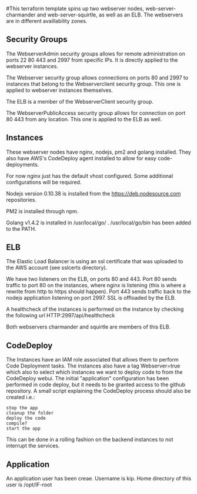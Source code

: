 #This terraform template spins up two webserver nodes, web-server-charmander and web-server-squirtle, as well as an ELB. The webservers are in different availlability zones.

## Security Groups

The WebserverAdmin security groups allows for remote administration on ports 22 80 443 and 2997 from specific IPs. It is directly applied to the webserver instances.

The Webserver security group allows connections on ports 80 and 2997 to instances that belong to the Webserverclient security group.
This one is applied to webserver instances themselves.

The ELB is a member of the WebserverClient security group.

The WebserverPublicAccess security group allows for connection on port 80 443 from any location. This one is applied to the ELB as well.

## Instances

These webserver nodes have nginx, nodejs, pm2 and golang installed. They also have AWS's CodeDeploy agent installed to allow for easy code-deployments.

For now nginx just has the default vhost configured. Some additional configurations will be required.

Nodejs version 0.10.38 is installed from the https://deb.nodesource.com repositories.

PM2 is installed through npm.

Golang v1.4.2 is installed in /usr/local/go/ . /usr/local/go/bin has been added to the PATH.

## ELB

The Elastic Load Balancer is using an ssl certificate that was uploaded to the AWS account (see sslcerts directory). 

We have two listeners on the ELB, on ports 80 and 443. Port 80 sends traffic to port 80 on the instances, where nginx is listening (this is where a rewrite from http to https should happen).
Port 443 sends traffic back to the nodejs application listening on port 2997. SSL is offloaded by the ELB.

A healthcheck of the instances is performed on the instance by checking the following url HTTP:2997/api/healthcheck

Both webservers charmander and squirtle are members of this ELB.

## CodeDeploy

The Instances have an IAM role associated that allows them to perform Code Deployment tasks. The instances also have a tag Webserver=true which also to select which instances we want to deploy code to from the CodeDeploy webui.
The initial "application" configuration has been performed in code deploy, but it needs to be granted access to the github repository.
A small script explaining the CodeDeploy process should also be created i.e.:
```
stop the app
cleanup the folder
deploy the code
compile?
start the app
```
This can be done in a rolling fashion on the backend instances to not interrupt the services.

## Application
An application user has been creae. Username is kip. Home directory of this user is /opt/IF-root
